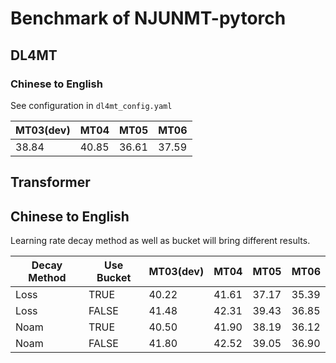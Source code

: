 # Benchmark of NJUNMT-pytorch

## DL4MT

### Chinese to English

See configuration in  ```dl4mt_config.yaml```

| MT03(dev) | MT04  | MT05  | MT06  |
|-----------|-------|-------|-------|
| 38.84     | 40.85 | 36.61 | 37.59 |

## Transformer

## Chinese to English

Learning rate decay method as well as bucket will
bring different results.

| Decay Method | Use Bucket | MT03(dev) | MT04  | MT05  | MT06  |
|--------------|------------|-----------|-------|-------|-------|
| Loss         | TRUE       | 40.22     | 41.61 | 37.17 | 35.39 |
| Loss         | FALSE      | 41.48     | 42.31 | 39.43 | 36.85 |
| Noam         | TRUE       | 40.50     | 41.90 | 38.19 | 36.12 |
| Noam         | FALSE      | 41.80     | 42.52 | 39.05 | 36.90 |